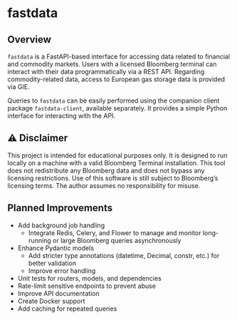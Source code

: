# fastdata

## Overview
`fastdata` is a FastAPI-based interface for accessing data related to financial and commodity markets. Users with a licensed Bloomberg terminal can interact with their data programmatically via a REST API. Regarding commodity-related data, access to European gas storage data is provided via GIE. 

Queries to `fastdata` can be easily performed using the companion client package `fastdata-client`, available separately. It provides a simple Python interface for interacting with the API.

## ⚠️ Disclaimer 
This project is intended for educational purposes only. It is designed to run locally on a machine with a valid Bloomberg Terminal installation. This tool does not redistribute any Bloomberg data and does not bypass any licensing restrictions. Use of this software is still subject to Bloomberg’s licensing terms. The author assumes no responsibility for misuse.


## Planned Improvements
- Add background job handling
    - Integrate Redis, Celery, and Flower to manage and monitor long-running or large Bloomberg queries asynchronously
- Enhance Pydantic models
    - Add stricter type annotations (datetime, Decimal, constr, etc.) for better validation
    - Improve error handling
- Unit tests for routers, models, and dependencies
- Rate-limit sensitive endpoints to prevent abuse
- Improve API documentation
- Create Docker support
- Add caching for repeated queries
